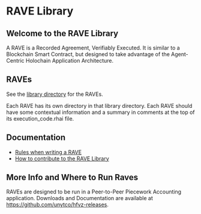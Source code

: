 # RAVE Library

## Welcome to the RAVE Library
A RAVE is a Recorded Agreement, Verifiably Executed. It is similar to a Blockchain Smart Contract, but designed to take advantage of the Agent-Centric Holochain Application Architecture.

## RAVEs
See the [library directory](./library) for the RAVEs.

Each RAVE has its own directory in that library directory. Each RAVE should have some contextual information and a summary in comments at the top of its execution_code.rhai file.

## Documentation
- [Rules when writing a RAVE](./docs/rave_rules.md)
- [How to contribute to the RAVE Library](./CONTRIBUTING.md)

## More Info and Where to Run Raves
RAVEs are designed to be run in a Peer-to-Peer Piecework Accounting application. Downloads and Documentation are available at https://github.com/unytco/hfvz-releases.
